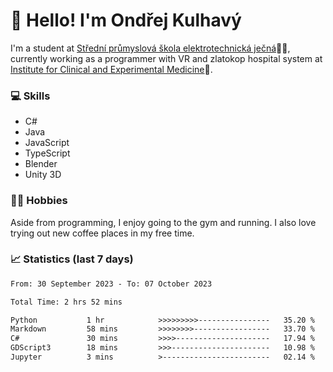 # 👋 Hello! I'm Ondřej Kulhavý

I'm a student at [Střední průmyslová škola elektrotechnická ječná](https://www.spsejecna.cz/)👨‍🎓, currently working as a programmer with VR and zlatokop hospital system at [Institute for Clinical and Experimental Medicine](https://www.ikem.cz/en/)🏥.

### 💻 Skills
- C#
- Java
- JavaScript
- TypeScript
- Blender
- Unity 3D

### 🏋️‍♂️ Hobbies

Aside from programming, I enjoy going to the gym and running. I also love trying out new coffee places in my free time.

### 📈 Statistics (last 7 days)
<!--START_SECTION:waka-->

```txt
From: 30 September 2023 - To: 07 October 2023

Total Time: 2 hrs 52 mins

Python           1 hr            >>>>>>>>>----------------   35.20 %
Markdown         58 mins         >>>>>>>>-----------------   33.70 %
C#               30 mins         >>>>---------------------   17.94 %
GDScript3        18 mins         >>>----------------------   10.98 %
Jupyter          3 mins          >------------------------   02.14 %
```

<!--END_SECTION:waka-->



